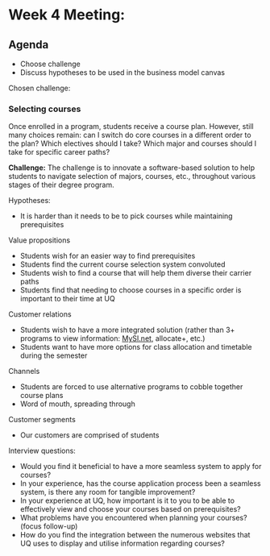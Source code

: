 # Week 4 Meeting:

## Agenda
- Choose challenge
- Discuss hypotheses to be used in the business model canvas

Chosen challenge:

### **Selecting courses**

Once enrolled in a program, students receive a course plan. However, still many choices remain: can I switch do core courses in a different order to the plan? Which electives should I take? Which major and courses should I take for specific career paths?

**Challenge:** The challenge is to innovate a software-based solution to help students to navigate selection of majors, courses, etc., throughout various stages of their degree program.

Hypotheses:

- It is harder than it needs to be to pick courses while maintaining prerequisites

Value propositions

- Students wish for an easier way to find prerequisites
- Students find the current course selection system convoluted
- Students wish to find a course that will help them diverse their carrier paths
- Students find that needing to choose courses in a specific order is important to their time at UQ

Customer relations

- Students wish to have a more integrated solution (rather than 3+ programs to view information: [MySI.net](http://MySI.net), allocate+, etc.)
- Students want to have more options for class allocation and timetable during the semester

Channels

- Students are forced to use alternative programs to cobble together course plans
- Word of mouth, spreading through

Customer segments

- Our customers are comprised of students

Interview questions:

- Would you find it beneficial to have a more seamless system to apply for courses?
- In your experience, has the course application process been a seamless system, is there any room for tangible improvement?
- In your experience at UQ, how important is it to you to be able to effectively view and choose your courses based on prerequisites?
- What problems have you encountered when planning your courses? (focus follow-up)
- How do you find the integration between the numerous websites that UQ uses to display and utilise information regarding courses?